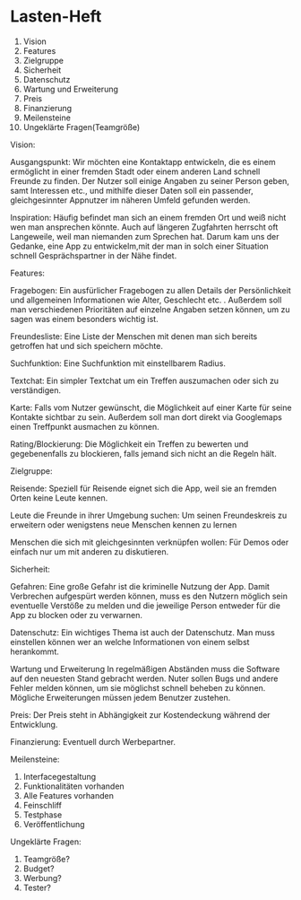 # Lasten-Heft

1. Vision
2. Features
3. Zielgruppe
4. Sicherheit
5. Datenschutz
6. Wartung und Erweiterung
7. Preis
8. Finanzierung
9. Meilensteine
10. Ungeklärte Fragen(Teamgröße)


Vision:

Ausgangspunkt:
Wir möchten eine Kontaktapp entwickeln, die es einem ermöglicht in einer fremden Stadt oder einem anderen Land schnell Freunde zu finden. Der Nutzer soll einige Angaben zu seiner Person geben, samt Interessen etc., und mithilfe dieser Daten soll ein passender, gleichgesinnter Appnutzer im näheren Umfeld gefunden werden.

Inspiration:
Häufig befindet man sich an einem fremden Ort und weiß nicht wen man ansprechen könnte. Auch auf längeren Zugfahrten herrscht oft Langeweile, weil man niemanden zum Sprechen hat. Darum kam uns der Gedanke, eine App zu entwickelm,mit der man in solch einer Situation schnell Gesprächspartner in der Nähe findet.


Features:

Fragebogen:
Ein ausfürlicher Fragebogen zu allen Details der Persönlichkeit und allgemeinen Informationen wie Alter, Geschlecht etc. . Außerdem soll man verschiedenen Prioritäten auf einzelne Angaben setzen können, um zu sagen was einem besonders wichtig ist.

Freundesliste:
Eine Liste der Menschen mit denen man sich bereits getroffen hat und sich speichern möchte.

Suchfunktion:
Eine Suchfunktion mit einstellbarem Radius.

Textchat:
Ein simpler Textchat um ein Treffen auszumachen oder sich zu verständigen.

Karte:
Falls vom Nutzer gewünscht, die Möglichkeit auf einer Karte für seine Kontakte sichtbar zu sein. Außerdem soll man dort direkt via Googlemaps einen Treffpunkt ausmachen zu können.

Rating/Blockierung:
Die Möglichkeit ein Treffen zu bewerten und gegebenenfalls zu blockieren, falls jemand sich nicht an die Regeln hält.


Zielgruppe:

Reisende:
Speziell für Reisende eignet sich die App, weil sie an fremden Orten keine Leute kennen.

Leute die Freunde in ihrer Umgebung suchen:
Um seinen Freundeskreis zu erweitern oder wenigstens neue Menschen kennen zu lernen

Menschen die sich mit gleichgesinnten verknüpfen wollen:
Für Demos oder einfach nur um mit anderen zu diskutieren.


Sicherheit:

Gefahren:
Eine große Gefahr ist die kriminelle Nutzung der App. Damit Verbrechen aufgespürt werden können, muss es den Nutzern möglich sein eventuelle Verstöße zu melden und die jeweilige Person entweder für die App zu blocken oder zu verwarnen.


Datenschutz:
Ein wichtiges Thema ist auch der Datenschutz. Man muss einstellen können wer an welche Informationen von einem selbst herankommt. 


Wartung und Erweiterung
In regelmäßigen Abständen muss die Software auf den neuesten Stand gebracht werden. Nuter sollen Bugs und andere Fehler melden können, um sie möglichst schnell beheben zu können. Mögliche Erweiterungen müssen jedem Benutzer zustehen.


Preis:
Der Preis steht in Abhängigkeit zur Kostendeckung während der Entwicklung.

Finanzierung:
Eventuell durch Werbepartner.


Meilensteine:

1. Interfacegestaltung
2. Funktionalitäten vorhanden
3. Alle Features vorhanden
4. Feinschliff
5. Testphase
6. Veröffentlichung 


Ungeklärte Fragen:

1. Teamgröße?
2. Budget?
3. Werbung?
4. Tester?

